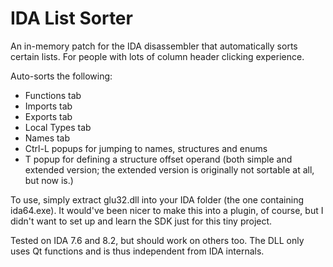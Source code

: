 # IDA List Sorter
An in-memory patch for the IDA disassembler that automatically sorts certain lists. For people with lots of column header clicking experience.

Auto-sorts the following:
* Functions tab
* Imports tab
* Exports tab
* Local Types tab
* Names tab
* Ctrl-L popups for jumping to names, structures and enums
* T popup for defining a structure offset operand (both simple and extended version; the extended version is originally not sortable at all, but now is.)

To use, simply extract glu32.dll into your IDA folder (the one containing ida64.exe). It would've been nicer to make this into a plugin, of course, but I didn't want to set up and learn the SDK just for this tiny project.

Tested on IDA 7.6 and 8.2, but should work on others too. The DLL only uses Qt functions and is thus independent from IDA internals.
